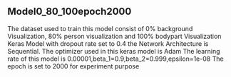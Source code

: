 ## Model0_80_100epoch2000
The dataset used to train this model consist of 0% background Visualization, 80% person visualization and 100% bodypart Visualization
Keras Model with dropout rate set to 0.4
the Network Architecture is Sequential.
The optimizer used in this keras model is Adam
The learning rate of this model is 0.00001,beta_1=0.9,beta_2=0.999,epsilon=1e-08
The epoch is set to 2000 for experiment purpose
